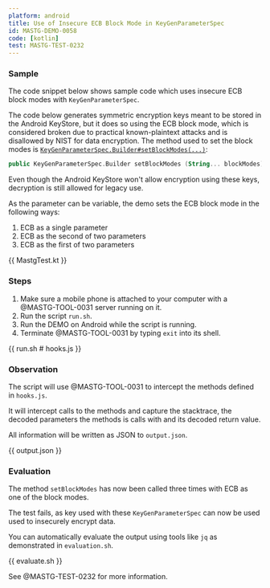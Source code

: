 ```yaml
---
platform: android
title: Use of Insecure ECB Block Mode in KeyGenParameterSpec
id: MASTG-DEMO-0058
code: [kotlin]
test: MASTG-TEST-0232
---
```


### Sample

The code snippet below shows sample code which uses insecure ECB block modes with `KeyGenParameterSpec`.

The code below generates symmetric encryption keys meant to be stored in the Android KeyStore, but it does so using the ECB block mode, which is considered broken due to practical known-plaintext attacks and is disallowed by NIST for data encryption. The method used to set the block modes is [`KeyGenParameterSpec.Builder#setBlockModes(...)`](https://developer.android.com/reference/android/security/keystore/KeyGenParameterSpec.Builder#setBlockModes(java.lang.String[])):

```kotlin
public KeyGenParameterSpec.Builder setBlockModes (String... blockModes)
```

Even though the Android KeyStore won't allow encryption using these keys, decryption is still allowed for legacy use.

As the parameter can be variable, the demo sets the ECB block mode in the following ways:

1. ECB as a single parameter
2. ECB as the second of two parameters
3. ECB as the first of two parameters

{{ MastgTest.kt }}

### Steps

1. Make sure a mobile phone is attached to your computer with a @MASTG-TOOL-0031 server running on it.
1. Run the script `run.sh`.
1. Run the DEMO on Android while the script is running.
1. Terminate @MASTG-TOOL-0031 by typing `exit` into its shell.

{{ run.sh # hooks.js }}

### Observation

The script will use @MASTG-TOOL-0031 to intercept the methods defined in `hooks.js`.

It will intercept calls to the methods and capture the stacktrace, the decoded parameters the methods is calls with and its decoded return value.

All information will be written as JSON to `output.json`.

{{ output.json }}

### Evaluation

The method `setBlockModes` has now been called three times with ECB as one of the block modes.

The test fails, as key used with these `KeyGenParameterSpec` can now be used used to insecurely encrypt data.

You can automatically evaluate the output using tools like `jq` as demonstrated in `evaluation.sh`.

{{ evaluate.sh }}

See @MASTG-TEST-0232 for more information.

